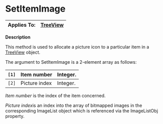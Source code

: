 




<h1 class="heading"><span class="name">SetItemImage</span></h1>

| Applies To: | [TreeView](./treeview.md) |
| --- | ---  |


**Description**


This method is used to allocate a picture icon to a particular item in a [TreeView](./treeview.md) object.


The argument to SetItemImage is a 2-element array as follows:


| `[1]` | Item number | Integer. |
| --- | --- | ---  |
| `[2]` | Picture index | Integer. |


*Item number* is the index of the item concerned.


*Picture index*is an index into the array of bitmapped images in the corresponding ImageList object which is referenced via the ImageListObj property.



